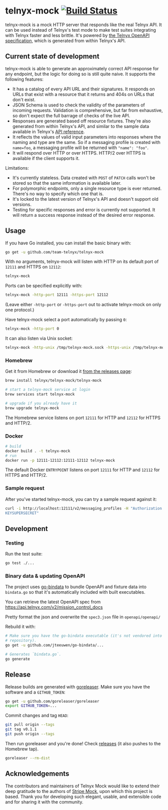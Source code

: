 # telnyx-mock [![Build Status](https://travis-ci.org/team-telnyx/telnyx-mock.svg?branch=master)](https://travis-ci.org/team-telnyx/telnyx-mock)

telnyx-mock is a mock HTTP server that responds like the real Telnyx API. It
can be used instead of Telnyx's test mode to make test suites integrating with
Telnyx faster and less brittle. It's powered by [the Telnyx OpenAPI
specification][openapi], which is generated from within Telnyx's API.

## Current state of development

telnyx-mock is able to generate an approximately correct API response for any
endpoint, but the logic for doing so is still quite naive. It supports the
following features:

* It has a catalog of every API URL and their signatures. It responds on URLs
  that exist with a resource that it returns and 404s on URLs that don't exist.
* JSON Schema is used to check the validity of the parameters of incoming
  requests. Validation is comprehensive, but far from exhaustive, so don't
  expect the full barrage of checks of the live API.
* Responses are generated based off resource fixtures. They're also generated
  from within Telnyx's API, and similar to the sample data available in
  Telnyx's [API reference][apiref].
* It reflects the values of valid input parameters into responses where the
  naming and type are the same. So if a messaging profile is created with `name=foo`, a
  messaging profile will be returned with `"name": "foo"`.
* It will respond over HTTP or over HTTPS. HTTP/2 over HTTPS is available if
  the client supports it.

Limitations:

* It's currently stateless. Data created with `POST` of `PATCH` calls won't be stored so
  that the same information is available later.
* For polymorphic endpoints, only a single resource type is ever returned. There's no way to
  specify which one that is.
* It's locked to the latest version of Telnyx's API and doesn't support old
  versions.
* Testing for specific responses and error is currently not supported.
  It will return a success response instead of the desired error response.

## Usage

If you have Go installed, you can install the basic binary with:

``` sh
go get -u github.com/team-telnyx/telnyx-mock
```

With no arguments, telnyx-mock will listen with HTTP on its default port of
`12111` and HTTPS on `12112`:

``` sh
telnyx-mock
```

Ports can be specified explicitly with:

``` sh
telnyx-mock -http-port 12111 -https-port 12112
```

(Leave either `-http-port` or `-https-port` out to activate telnyx-mock on only
one protocol.)

Have telnyx-mock select a port automatically by passing `0`:

``` sh
telnyx-mock -http-port 0
```

It can also listen via Unix socket:

``` sh
telnyx-mock -http-unix /tmp/telnyx-mock.sock -https-unix /tmp/telnyx-mock-secure.sock
```

### Homebrew

Get it from Homebrew or download it [from the releases page][releases]:

``` sh
brew install telnyx/telnyx-mock/telnyx-mock

# start a telnyx-mock service at login
brew services start telnyx-mock

# upgrade if you already have it
brew upgrade telnyx-mock
```

The Homebrew service listens on port `12111` for HTTP and `12112` for HTTPS and
HTTP/2.

### Docker

``` sh
# build
docker build . -t telnyx-mock
# run
docker run -p 12111-12112:12111-12112 telnyx-mock
```

The default Docker `ENTRYPOINT` listens on port `12111` for HTTP and `12112`
for HTTPS and HTTP/2.

### Sample request

After you've started telnyx-mock, you can try a sample request against it:

``` sh
curl -i http://localhost:12111/v2/messaging_profiles -H "Authorization: Bearer
KEYSUPERSECRET"
```

## Development

### Testing

Run the test suite:

``` sh
go test ./...
```

### Binary data & updating OpenAPI

The project uses [go-bindata] to bundle OpenAPI and fixture data into
`bindata.go` so that it's automatically included with built executables.

You can retrieve the latest OpenAPI spec from
https://api.telnyx.com/v2/mission_control_docs

Pretty format the json and overwrite the `spec3.json` file in
`openapi/openapi/`

Rebuild it with:

``` sh
# Make sure you have the go-bindata executable (it's not vendored into this
# repository).
go get -u github.com/jteeuwen/go-bindata/...

# Generates `bindata.go`.
go generate
```

## Release

Release builds are generated with [goreleaser]. Make sure you have the software
and a `GITHUB_TOKEN`:

``` sh
go get -u github.com/goreleaser/goreleaser
export GITHUB_TOKEN=...
```

Commit changes and tag `HEAD`:

``` sh
git pull origin --tags
git tag v0.1.1
git push origin --tags
```

Then run goreleaser and you're done! Check [releases] (it also pushes to the
Homebrew tap).

``` sh
goreleaser --rm-dist
```

[apiref]: https://developers.telnyx.com
[go-bindata]: https://github.com/jteeuwen/go-bindata
[goreleaser]: https://github.com/goreleaser/goreleaser
[openapi]: https://api.telnyx.com/v2/mission_control_docs
[releases]: https://github.com/team-telnyx/telnyx-mock/releases

## Acknowledgements

The contributors and maintainers of Telnyx Mock would like to extend their deep gratitude to the
authors of [Stripe Mock](https://github.com/stripe/stripe-mock), upon which
this project is based. Thank you for developing such elegant, usable, and extensible code
and for sharing it with the community.

<!--
# vim: set tw=79:
-->

